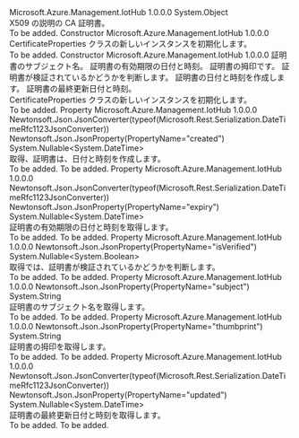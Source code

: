 <Type Name="CertificateProperties" FullName="Microsoft.Azure.Management.IotHub.Models.CertificateProperties">
  <TypeSignature Language="C#" Value="public class CertificateProperties" />
  <TypeSignature Language="ILAsm" Value=".class public auto ansi beforefieldinit CertificateProperties extends System.Object" />
  <TypeSignature Language="DocId" Value="T:Microsoft.Azure.Management.IotHub.Models.CertificateProperties" />
  <TypeSignature Language="VB.NET" Value="Public Class CertificateProperties" />
  <TypeSignature Language="F#" Value="type CertificateProperties = class" />
  <AssemblyInfo>
    <AssemblyName>Microsoft.Azure.Management.IotHub</AssemblyName>
    <AssemblyVersion>1.0.0.0</AssemblyVersion>
  </AssemblyInfo>
  <Base>
    <BaseTypeName>System.Object</BaseTypeName>
  </Base>
  <Interfaces />
  <Docs>
    <summary>
            X509 の説明の CA 証明書。
            </summary>
    <remarks>To be added.</remarks>
  </Docs>
  <Members>
    <Member MemberName=".ctor">
      <MemberSignature Language="C#" Value="public CertificateProperties ();" />
      <MemberSignature Language="ILAsm" Value=".method public hidebysig specialname rtspecialname instance void .ctor() cil managed" />
      <MemberSignature Language="DocId" Value="M:Microsoft.Azure.Management.IotHub.Models.CertificateProperties.#ctor" />
      <MemberSignature Language="VB.NET" Value="Public Sub New ()" />
      <MemberType>Constructor</MemberType>
      <AssemblyInfo>
        <AssemblyName>Microsoft.Azure.Management.IotHub</AssemblyName>
        <AssemblyVersion>1.0.0.0</AssemblyVersion>
      </AssemblyInfo>
      <Parameters />
      <Docs>
        <summary>
            CertificateProperties クラスの新しいインスタンスを初期化します。
            </summary>
        <remarks>To be added.</remarks>
      </Docs>
    </Member>
    <Member MemberName=".ctor">
      <MemberSignature Language="C#" Value="public CertificateProperties (string subject = null, Nullable&lt;DateTime&gt; expiry = null, string thumbprint = null, Nullable&lt;bool&gt; isVerified = null, Nullable&lt;DateTime&gt; created = null, Nullable&lt;DateTime&gt; updated = null);" />
      <MemberSignature Language="ILAsm" Value=".method public hidebysig specialname rtspecialname instance void .ctor(string subject, valuetype System.Nullable`1&lt;valuetype System.DateTime&gt; expiry, string thumbprint, valuetype System.Nullable`1&lt;bool&gt; isVerified, valuetype System.Nullable`1&lt;valuetype System.DateTime&gt; created, valuetype System.Nullable`1&lt;valuetype System.DateTime&gt; updated) cil managed" />
      <MemberSignature Language="DocId" Value="M:Microsoft.Azure.Management.IotHub.Models.CertificateProperties.#ctor(System.String,System.Nullable{System.DateTime},System.String,System.Nullable{System.Boolean},System.Nullable{System.DateTime},System.Nullable{System.DateTime})" />
      <MemberSignature Language="VB.NET" Value="Public Sub New (Optional subject As String = null, Optional expiry As Nullable(Of DateTime) = null, Optional thumbprint As String = null, Optional isVerified As Nullable(Of Boolean) = null, Optional created As Nullable(Of DateTime) = null, Optional updated As Nullable(Of DateTime) = null)" />
      <MemberSignature Language="F#" Value="new Microsoft.Azure.Management.IotHub.Models.CertificateProperties : string * Nullable&lt;DateTime&gt; * string * Nullable&lt;bool&gt; * Nullable&lt;DateTime&gt; * Nullable&lt;DateTime&gt; -&gt; Microsoft.Azure.Management.IotHub.Models.CertificateProperties" Usage="new Microsoft.Azure.Management.IotHub.Models.CertificateProperties (subject, expiry, thumbprint, isVerified, created, updated)" />
      <MemberType>Constructor</MemberType>
      <AssemblyInfo>
        <AssemblyName>Microsoft.Azure.Management.IotHub</AssemblyName>
        <AssemblyVersion>1.0.0.0</AssemblyVersion>
      </AssemblyInfo>
      <Parameters>
        <Parameter Name="subject" Type="System.String" />
        <Parameter Name="expiry" Type="System.Nullable&lt;System.DateTime&gt;" />
        <Parameter Name="thumbprint" Type="System.String" />
        <Parameter Name="isVerified" Type="System.Nullable&lt;System.Boolean&gt;" />
        <Parameter Name="created" Type="System.Nullable&lt;System.DateTime&gt;" />
        <Parameter Name="updated" Type="System.Nullable&lt;System.DateTime&gt;" />
      </Parameters>
      <Docs>
        <param name="subject">証明書のサブジェクト名。</param>
        <param name="expiry">証明書の有効期限の日付と時刻。</param>
        <param name="thumbprint">証明書の拇印です。</param>
        <param name="isVerified">証明書が検証されているかどうかを判断します。</param>
        <param name="created">証明書の日付と時刻を作成します。</param>
        <param name="updated">証明書の最終更新日付と時刻。</param>
        <summary>
            CertificateProperties クラスの新しいインスタンスを初期化します。
            </summary>
        <remarks>To be added.</remarks>
      </Docs>
    </Member>
    <Member MemberName="Created">
      <MemberSignature Language="C#" Value="public Nullable&lt;DateTime&gt; Created { get; }" />
      <MemberSignature Language="ILAsm" Value=".property instance valuetype System.Nullable`1&lt;valuetype System.DateTime&gt; Created" />
      <MemberSignature Language="DocId" Value="P:Microsoft.Azure.Management.IotHub.Models.CertificateProperties.Created" />
      <MemberSignature Language="VB.NET" Value="Public ReadOnly Property Created As Nullable(Of DateTime)" />
      <MemberSignature Language="F#" Value="member this.Created : Nullable&lt;DateTime&gt;" Usage="Microsoft.Azure.Management.IotHub.Models.CertificateProperties.Created" />
      <MemberType>Property</MemberType>
      <AssemblyInfo>
        <AssemblyName>Microsoft.Azure.Management.IotHub</AssemblyName>
        <AssemblyVersion>1.0.0.0</AssemblyVersion>
      </AssemblyInfo>
      <Attributes>
        <Attribute>
          <AttributeName>Newtonsoft.Json.JsonConverter(typeof(Microsoft.Rest.Serialization.DateTimeRfc1123JsonConverter))</AttributeName>
        </Attribute>
        <Attribute>
          <AttributeName>Newtonsoft.Json.JsonProperty(PropertyName="created")</AttributeName>
        </Attribute>
      </Attributes>
      <ReturnValue>
        <ReturnType>System.Nullable&lt;System.DateTime&gt;</ReturnType>
      </ReturnValue>
      <Docs>
        <summary>
            取得、証明書は、日付と時刻を作成します。
            </summary>
        <value>To be added.</value>
        <remarks>To be added.</remarks>
      </Docs>
    </Member>
    <Member MemberName="Expiry">
      <MemberSignature Language="C#" Value="public Nullable&lt;DateTime&gt; Expiry { get; }" />
      <MemberSignature Language="ILAsm" Value=".property instance valuetype System.Nullable`1&lt;valuetype System.DateTime&gt; Expiry" />
      <MemberSignature Language="DocId" Value="P:Microsoft.Azure.Management.IotHub.Models.CertificateProperties.Expiry" />
      <MemberSignature Language="VB.NET" Value="Public ReadOnly Property Expiry As Nullable(Of DateTime)" />
      <MemberSignature Language="F#" Value="member this.Expiry : Nullable&lt;DateTime&gt;" Usage="Microsoft.Azure.Management.IotHub.Models.CertificateProperties.Expiry" />
      <MemberType>Property</MemberType>
      <AssemblyInfo>
        <AssemblyName>Microsoft.Azure.Management.IotHub</AssemblyName>
        <AssemblyVersion>1.0.0.0</AssemblyVersion>
      </AssemblyInfo>
      <Attributes>
        <Attribute>
          <AttributeName>Newtonsoft.Json.JsonConverter(typeof(Microsoft.Rest.Serialization.DateTimeRfc1123JsonConverter))</AttributeName>
        </Attribute>
        <Attribute>
          <AttributeName>Newtonsoft.Json.JsonProperty(PropertyName="expiry")</AttributeName>
        </Attribute>
      </Attributes>
      <ReturnValue>
        <ReturnType>System.Nullable&lt;System.DateTime&gt;</ReturnType>
      </ReturnValue>
      <Docs>
        <summary>
            証明書の有効期限の日付と時刻を取得します。
            </summary>
        <value>To be added.</value>
        <remarks>To be added.</remarks>
      </Docs>
    </Member>
    <Member MemberName="IsVerified">
      <MemberSignature Language="C#" Value="public Nullable&lt;bool&gt; IsVerified { get; }" />
      <MemberSignature Language="ILAsm" Value=".property instance valuetype System.Nullable`1&lt;bool&gt; IsVerified" />
      <MemberSignature Language="DocId" Value="P:Microsoft.Azure.Management.IotHub.Models.CertificateProperties.IsVerified" />
      <MemberSignature Language="VB.NET" Value="Public ReadOnly Property IsVerified As Nullable(Of Boolean)" />
      <MemberSignature Language="F#" Value="member this.IsVerified : Nullable&lt;bool&gt;" Usage="Microsoft.Azure.Management.IotHub.Models.CertificateProperties.IsVerified" />
      <MemberType>Property</MemberType>
      <AssemblyInfo>
        <AssemblyName>Microsoft.Azure.Management.IotHub</AssemblyName>
        <AssemblyVersion>1.0.0.0</AssemblyVersion>
      </AssemblyInfo>
      <Attributes>
        <Attribute>
          <AttributeName>Newtonsoft.Json.JsonProperty(PropertyName="isVerified")</AttributeName>
        </Attribute>
      </Attributes>
      <ReturnValue>
        <ReturnType>System.Nullable&lt;System.Boolean&gt;</ReturnType>
      </ReturnValue>
      <Docs>
        <summary>
            取得では、証明書が検証されているかどうかを判断します。
            </summary>
        <value>To be added.</value>
        <remarks>To be added.</remarks>
      </Docs>
    </Member>
    <Member MemberName="Subject">
      <MemberSignature Language="C#" Value="public string Subject { get; }" />
      <MemberSignature Language="ILAsm" Value=".property instance string Subject" />
      <MemberSignature Language="DocId" Value="P:Microsoft.Azure.Management.IotHub.Models.CertificateProperties.Subject" />
      <MemberSignature Language="VB.NET" Value="Public ReadOnly Property Subject As String" />
      <MemberSignature Language="F#" Value="member this.Subject : string" Usage="Microsoft.Azure.Management.IotHub.Models.CertificateProperties.Subject" />
      <MemberType>Property</MemberType>
      <AssemblyInfo>
        <AssemblyName>Microsoft.Azure.Management.IotHub</AssemblyName>
        <AssemblyVersion>1.0.0.0</AssemblyVersion>
      </AssemblyInfo>
      <Attributes>
        <Attribute>
          <AttributeName>Newtonsoft.Json.JsonProperty(PropertyName="subject")</AttributeName>
        </Attribute>
      </Attributes>
      <ReturnValue>
        <ReturnType>System.String</ReturnType>
      </ReturnValue>
      <Docs>
        <summary>
            証明書のサブジェクト名を取得します。
            </summary>
        <value>To be added.</value>
        <remarks>To be added.</remarks>
      </Docs>
    </Member>
    <Member MemberName="Thumbprint">
      <MemberSignature Language="C#" Value="public string Thumbprint { get; }" />
      <MemberSignature Language="ILAsm" Value=".property instance string Thumbprint" />
      <MemberSignature Language="DocId" Value="P:Microsoft.Azure.Management.IotHub.Models.CertificateProperties.Thumbprint" />
      <MemberSignature Language="VB.NET" Value="Public ReadOnly Property Thumbprint As String" />
      <MemberSignature Language="F#" Value="member this.Thumbprint : string" Usage="Microsoft.Azure.Management.IotHub.Models.CertificateProperties.Thumbprint" />
      <MemberType>Property</MemberType>
      <AssemblyInfo>
        <AssemblyName>Microsoft.Azure.Management.IotHub</AssemblyName>
        <AssemblyVersion>1.0.0.0</AssemblyVersion>
      </AssemblyInfo>
      <Attributes>
        <Attribute>
          <AttributeName>Newtonsoft.Json.JsonProperty(PropertyName="thumbprint")</AttributeName>
        </Attribute>
      </Attributes>
      <ReturnValue>
        <ReturnType>System.String</ReturnType>
      </ReturnValue>
      <Docs>
        <summary>
            証明書の拇印を取得します。
            </summary>
        <value>To be added.</value>
        <remarks>To be added.</remarks>
      </Docs>
    </Member>
    <Member MemberName="Updated">
      <MemberSignature Language="C#" Value="public Nullable&lt;DateTime&gt; Updated { get; }" />
      <MemberSignature Language="ILAsm" Value=".property instance valuetype System.Nullable`1&lt;valuetype System.DateTime&gt; Updated" />
      <MemberSignature Language="DocId" Value="P:Microsoft.Azure.Management.IotHub.Models.CertificateProperties.Updated" />
      <MemberSignature Language="VB.NET" Value="Public ReadOnly Property Updated As Nullable(Of DateTime)" />
      <MemberSignature Language="F#" Value="member this.Updated : Nullable&lt;DateTime&gt;" Usage="Microsoft.Azure.Management.IotHub.Models.CertificateProperties.Updated" />
      <MemberType>Property</MemberType>
      <AssemblyInfo>
        <AssemblyName>Microsoft.Azure.Management.IotHub</AssemblyName>
        <AssemblyVersion>1.0.0.0</AssemblyVersion>
      </AssemblyInfo>
      <Attributes>
        <Attribute>
          <AttributeName>Newtonsoft.Json.JsonConverter(typeof(Microsoft.Rest.Serialization.DateTimeRfc1123JsonConverter))</AttributeName>
        </Attribute>
        <Attribute>
          <AttributeName>Newtonsoft.Json.JsonProperty(PropertyName="updated")</AttributeName>
        </Attribute>
      </Attributes>
      <ReturnValue>
        <ReturnType>System.Nullable&lt;System.DateTime&gt;</ReturnType>
      </ReturnValue>
      <Docs>
        <summary>
            証明書の最終更新日付と時刻を取得します。
            </summary>
        <value>To be added.</value>
        <remarks>To be added.</remarks>
      </Docs>
    </Member>
  </Members>
</Type>
